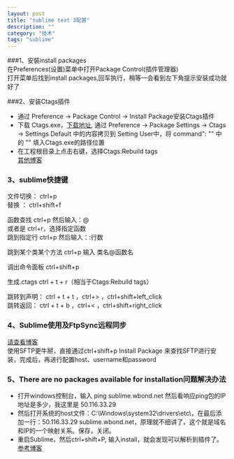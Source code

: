 ```yaml
---
layout: post
title: "sublime text 3配置"
description: ""
category: "技术" 
tags: "sublime" 
---
```


###1、安裝install packages     
在Preferences(设置)菜单中打开Package Control(插件管理器)      
打开菜单后找到install packages,回车执行，稍等一会看到左下角提示安装成功就好了     


###2、安装Ctags插件        
- 通过 Preference -> Package Control -> Install Package安装Ctags插件           
- 下载 Ctags.exe，[下载地址](http://nchc.dl.sourceforge.net/project/ctags/ctags/5.8/ctags58.zip), 通过 Preference -> Package Settings -> Ctags -> Settings Default 中的内容拷贝到 Setting User中，将 command": "" 中的 "" 填入Ctags.exe的路径位置                  
- 在工程根目录上点击右键，选择Ctags:Rebuild tags           
[其他博客](https://www.zybuluo.com/lanxinyuchs/note/33551)                       



### 3、sublime快捷键    
文件切换： ctrl+p              
替换 ： ctrl+shift+f               

函数查找 ctrl+p 然后输入：@                      
或者是 ctrl+r，选择指定函数            
跳到指定行 ctrl+p 然后输入：:行数                    

跳到某个类某个方法 ctrl+p 输入 类名@函数名                         

调出命令面板 ctrl+shift+p                             

生成.ctags ctrl + t + r（相当于Ctags:Rebuild tags）                              

跳转到声明： ctrl + t + t ，ctrl+> ，ctrl+shift+left_click                      
跳转返回： ctrl + t + b ，ctrl+< ，ctrl+shift+right_click                    

### 4、Sublime使用及FtpSync远程同步

[请查看博客](http://liuwanlin.info/sublimeshi-yong-ji-ftpsyncyuan-cheng-tong-bu/)    
使用SFTP更牛掰，直接通过ctrl+shift+p Install Package 来查找SFTP进行安装，完成后，再进行配置host、username和password

### 5、There are no packages available for installation问题解决办法
- 打开windows控制台，输入 ping sublime.wbond.net 然后看响应ping包的IP地址是多少，我这里是 50.116.33.29
- 然后打开系统的host文件：C:\Windows\system32\drivers\etc\，在最后添加一行：50.116.33.29 sublime.wbond.net，原理就不细讲了，这个就是域名和IP的一个映射关系。保存，关闭。
- 重启Sublime，然后ctrl+shift+P, 输入install，就会发现可以解析到插件了。   
[参考博客](http://blog.csdn.net/u013647382/article/details/46547291)
